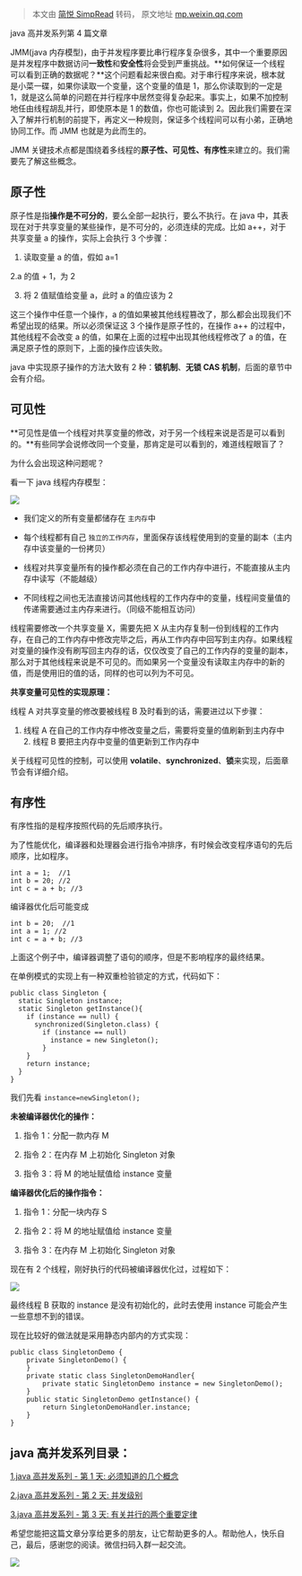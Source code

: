 > 本文由 [简悦 SimpRead](http://ksria.com/simpread/) 转码， 原文地址 [mp.weixin.qq.com](https://mp.weixin.qq.com/s?__biz=MzA5MTkxMDQ4MQ==&mid=2648933050&idx=1&sn=497c4de99086f95bed11a4317a51e6a6&chksm=88621a84bf159392c9e3e243355313c397e0658df6b88769cdd182cb5d39b6f25686c86beffc&token=2041017112&lang=zh_CN&scene=21#wechat_redirect)

java 高并发系列第 4 篇文章

JMM(java 内存模型)，由于并发程序要比串行程序复杂很多，其中一个重要原因是并发程序中数据访问**一致性**和**安全性**将会受到严重挑战。**如何保证一个线程可以看到正确的数据呢？**这个问题看起来很白痴。对于串行程序来说，根本就是小菜一碟，如果你读取一个变量，这个变量的值是 1，那么你读取到的一定是 1，就是这么简单的问题在并行程序中居然变得复杂起来。事实上，如果不加控制地任由线程胡乱并行，即使原本是 1 的数值，你也可能读到 2。因此我们需要在深入了解并行机制的前提下，再定义一种规则，保证多个线程间可以有小弟，正确地协同工作。而 JMM 也就是为此而生的。

JMM 关键技术点都是围绕着多线程的**原子性、可见性、有序性**来建立的。我们需要先了解这些概念。

**原子性**
-------

原子性是指**操作是不可分的**，要么全部一起执行，要么不执行。在 java 中，其表现在对于共享变量的某些操作，是不可分的，必须连续的完成。比如 a++，对于共享变量 a 的操作，实际上会执行 3 个步骤：

1. 读取变量 a 的值，假如 a=1

2.a 的值 + 1，为 2 

3. 将 2 值赋值给变量 a，此时 a 的值应该为 2

这三个操作中任意一个操作，a 的值如果被其他线程篡改了，那么都会出现我们不希望出现的结果。所以必须保证这 3 个操作是原子性的，在操作 a++ 的过程中，其他线程不会改变 a 的值，如果在上面的过程中出现其他线程修改了 a 的值，在满足原子性的原则下，上面的操作应该失败。

java 中实现原子操作的方法大致有 2 种：**锁机制**、**无锁 CAS 机制**，后面的章节中会有介绍。

**可见性**
-------

**可见性是值一个线程对共享变量的修改，对于另一个线程来说是否是可以看到的。**有些同学会说修改同一个变量，那肯定是可以看到的，难道线程眼盲了？

为什么会出现这种问题呢？

看一下 java 线程内存模型：

![](https://mmbiz.qpic.cn/mmbiz_png/xicEJhWlK06AfoFlYGibABFUia3HUlyHyYlZN9FpaJmILun5pF3oGYicPgGVY7nAM13hZU1icjAfzkVj3TBIjbAPVicg/640?wx_fmt=png)

*   我们定义的所有变量都储存在 `主内存`中
    
*   每个线程都有自己 `独立的工作内存`，里面保存该线程使用到的变量的副本（主内存中该变量的一份拷贝）
    
*   线程对共享变量所有的操作都必须在自己的工作内存中进行，不能直接从主内存中读写（不能越级）
    
*   不同线程之间也无法直接访问其他线程的工作内存中的变量，线程间变量值的传递需要通过主内存来进行。（同级不能相互访问）
    

线程需要修改一个共享变量 X，需要先把 X 从主内存复制一份到线程的工作内存，在自己的工作内存中修改完毕之后，再从工作内存中回写到主内存。如果线程对变量的操作没有刷写回主内存的话，仅仅改变了自己的工作内存的变量的副本，那么对于其他线程来说是不可见的。而如果另一个变量没有读取主内存中的新的值，而是使用旧的值的话，同样的也可以列为不可见。

**共享变量可见性的实现原理：**

线程 A 对共享变量的修改要被线程 B 及时看到的话，需要进过以下步骤：

1. 线程 A 在自己的工作内存中修改变量之后，需要将变量的值刷新到主内存中 2. 线程 B 要把主内存中变量的值更新到工作内存中

关于线程可见性的控制，可以使用 **volatile**、**synchronized**、**锁**来实现，后面章节会有详细介绍。

**有序性**
-------

有序性指的是程序按照代码的先后顺序执行。

为了性能优化，编译器和处理器会进行指令冲排序，有时候会改变程序语句的先后顺序，比如程序。

```
int a = 1;  //1
int b = 20; //2
int c = a + b; //3

```

编译器优化后可能变成

```
int b = 20;  //1
int a = 1; //2
int c = a + b; //3

```

上面这个例子中，编译器调整了语句的顺序，但是不影响程序的最终结果。

在单例模式的实现上有一种双重检验锁定的方式，代码如下：

```
public class Singleton {
  static Singleton instance;
  static Singleton getInstance(){
    if (instance == null) {
      synchronized(Singleton.class) {
        if (instance == null)
          instance = new Singleton();
        }
    }
    return instance;
  }
}

```

我们先看 `instance=newSingleton();`

**未被编译器优化的操作：**

1.  指令 1：分配一款内存 M
    
2.  指令 2：在内存 M 上初始化 Singleton 对象
    
3.  指令 3：将 M 的地址赋值给 instance 变量
    

**编译器优化后的操作指令：**

1.  指令 1：分配一块内存 S
    
2.  指令 2：将 M 的地址赋值给 instance 变量
    
3.  指令 3：在内存 M 上初始化 Singleton 对象
    

现在有 2 个线程，刚好执行的代码被编译器优化过，过程如下：

![](https://mmbiz.qpic.cn/mmbiz_png/xicEJhWlK06AfoFlYGibABFUia3HUlyHyYlfqX0NuI6W6vaXJadQtkpnYHAmKVXrjOmw6RlABYXBC0GP27xCGxsEw/640?wx_fmt=png)

最终线程 B 获取的 instance 是没有初始化的，此时去使用 instance 可能会产生一些意想不到的错误。

现在比较好的做法就是采用静态内部内的方式实现：

```
public class SingletonDemo {
    private SingletonDemo() {
    }
    private static class SingletonDemoHandler{
        private static SingletonDemo instance = new SingletonDemo();
    }
    public static SingletonDemo getInstance() {
        return SingletonDemoHandler.instance;
    }
}

```

**java 高并发系列目录：**
-----------------

[1.java 高并发系列 - 第 1 天: 必须知道的几个概念](http://mp.weixin.qq.com/s?__biz=MzA5MTkxMDQ4MQ==&mid=2648933019&idx=1&sn=3455877c451de9c61f8391ffdc1eb01d&chksm=88621aa5bf1593b377e2f090bf37c87ba60081fb782b2371b5f875e4a6cadc3f92ff6d747e32&scene=21#wechat_redirect)

[2.java 高并发系列 - 第 2 天: 并发级别](http://mp.weixin.qq.com/s?__biz=MzA5MTkxMDQ4MQ==&mid=2648933024&idx=1&sn=969bfa5e2c3708e04adaf6401503c187&chksm=88621a9ebf1593886dd3f0f5923b6f929eade0b43204b98a8d0622a5f542deff4f6a633a13c8&scene=21#wechat_redirect)

[3.java 高并发系列 - 第 3 天: 有关并行的两个重要定律](http://mp.weixin.qq.com/s?__biz=MzA5MTkxMDQ4MQ==&mid=2648933041&idx=1&sn=82af7c702f737782118a9141858117d1&chksm=88621a8fbf159399be1d4834f6f845fa530b94a4ca7c0eaa61de508f725ad0fab74b074d73be&scene=21#wechat_redirect)

希望您能把这篇文章分享给更多的朋友，让它帮助更多的人。帮助他人，快乐自己，最后，感谢您的阅读。微信扫码入群一起交流。

![](https://mmbiz.qpic.cn/mmbiz_jpg/xicEJhWlK06AfoFlYGibABFUia3HUlyHyYlia0BS6gjaBHRhhFkUxTRjicTaRqzA7cVhtw2IXv0C4iaQXicK0KohuWpvg/640?wx_fmt=jpeg)